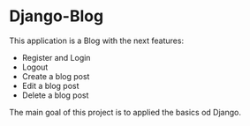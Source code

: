 # Django-Blog
This application is a Blog with the next features:
  - Register and Login
  - Logout
  - Create a blog post
  - Edit a blog post
  - Delete a blog post

The main goal of this project is to applied the basics od Django.

